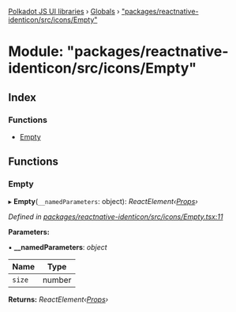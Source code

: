 [Polkadot JS UI libraries](../README.md) › [Globals](../globals.md) › ["packages/reactnative-identicon/src/icons/Empty"](_packages_reactnative_identicon_src_icons_empty_.md)

# Module: "packages/reactnative-identicon/src/icons/Empty"

## Index

### Functions

* [Empty](_packages_reactnative_identicon_src_icons_empty_.md#empty)

## Functions

###  Empty

▸ **Empty**(`__namedParameters`: object): *ReactElement‹[Props](../interfaces/_packages_reactnative_identicon_src_types_.props.md)›*

*Defined in [packages/reactnative-identicon/src/icons/Empty.tsx:11](https://github.com/polkadot-js/ui/blob/db6948d6/packages/reactnative-identicon/src/icons/Empty.tsx#L11)*

**Parameters:**

▪ **__namedParameters**: *object*

Name | Type |
------ | ------ |
`size` | number |

**Returns:** *ReactElement‹[Props](../interfaces/_packages_reactnative_identicon_src_types_.props.md)›*
